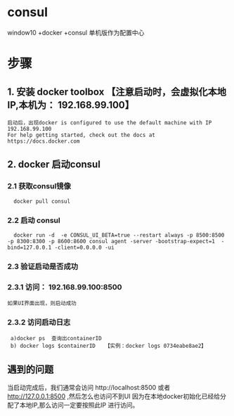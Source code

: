 # consul
window10 +docker +consul 单机版作为配置中心
# 步骤
## 1. 安装 docker toolbox 【注意启动时，会虚拟化本地IP,本机为： 192.168.99.100】
    启动后，出现docker is configured to use the default machine with IP 192.168.99.100
    For help getting started, check out the docs at https://docs.docker.com
## 2. docker 启动consul
### 2.1  获取consul镜像
      docker pull consul
### 2.2 启动 consul
      docker run -d  -e CONSUL_UI_BETA=true --restart always -p 8500:8500 -p 8300:8300 -p 8600:8600 consul agent -server -bootstrap-expect=1  -bind=127.0.0.1 -client=0.0.0.0 -ui
### 2.3 验证启动是否成功
    
### 2.3.1  访问： 192.168.99.100:8500 
    如果UI界面出现，则启动成功
### 2.3.2  访问启动日志
     a)docker ps  查询出containerID
     b) docker logs $containerID   【实例：docker logs 0734eabe8ae2】
## 遇到的问题
  当启动完成后，我们通常会访问 http://localhost:8500 或者  http://127.0.0.1:8500 ,然后怎么也访问不到UI
  因为在本地docker初始化已经给分配了本地IP,那么访问一定要按照此IP 进行访问。
